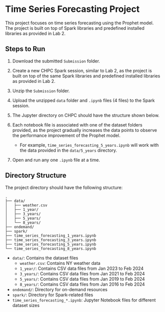 # Time Series Forecasting Project

This project focuses on time series forecasting using the Prophet model. The project is built on top of Spark libraries and predefined installed libraries as provided in Lab 2.

## Steps to Run

1. Download the submitted `Submission` folder.

2. Create a new CHPC Spark session, similar to Lab 2, as the project is built on top of the same Spark libraries and predefined installed libraries as provided in Lab 2.

3. Unzip the `Submission` folder.

4. Upload the unzipped `data` folder and `.ipynb` files (4 files) to the Spark session.

5. The Jupyter directory on CHPC should have the structure shown below.

6. Each notebook file is associated with one of the dataset folders provided, as the project gradually increases the data points to observe the performance improvement of the Prophet model.
   - For example, `time_series_forecasting_5_years.ipynb` will work with the data provided in the `data/5_years` directory.

7. Open and run any one `.ipynb` file at a time.

## Directory Structure

The project directory should have the following structure:

```
.
├── data/
│   ├── weather.csv
│   ├── 1_year/
│   ├── 3_years/
│   ├── 5_years/
│   └── 8_years/
├── ondemand/
├── spark/
├── time_series_forecasting_1_years.ipynb
├── time_series_forecasting_3_years.ipynb
├── time_series_forecasting_5_years.ipynb
└── time_series_forecasting_8_years.ipynb
```

- `data/`: Contains the dataset files
  - `weather.csv`: Contains NY weather data
  - `1_year/`: Contains CSV data files from Jan 2023 to Feb 2024
  - `3_years/`: Contains CSV data files from Jan 2021 to Feb 2024
  - `5_years/`: Contains CSV data files from Jan 2019 to Feb 2024
  - `8_years/`: Contains CSV data files from Jan 2016 to Feb 2024
- `ondemand/`: Directory for on-demand resources
- `spark/`: Directory for Spark-related files
- `time_series_forecasting_*.ipynb`: Jupyter Notebook files for different dataset sizes


